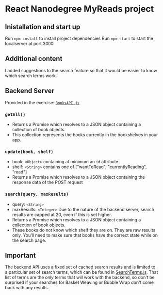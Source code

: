 # React Nanodegree MyReads project
## Inistallation and start up
Run `npm install` to install project dependencies
Run `npm start` to start the localserver at port 3000

## Additional content
I added suggestions to the search feature so that it would be easier to know
which search terms work.

## Backend Server
Provided in the exercise: [`BooksAPI.js`](src/BooksAPI.js)

### `getAll()`
* Returns a Promise which resolves to a JSON object containing a collection of book objects.
* This collection represents the books currently in the bookshelves in your app.

### `update(book, shelf)`
* book: `<Object>` containing at minimum an `id` attribute
* shelf: `<String>` contains one of ["wantToRead", "currentlyReading", "read"]  
* Returns a Promise which resolves to a JSON object containing the response data of the POST request

### `search(query, maxResults)`
* query: `<String>`
* maxResults: `<Integer>` Due to the nature of the backend server, search results are capped at 20, even if this is set higher.
* Returns a Promise which resolves to a JSON object containing a collection of book objects.
* These books do not know which shelf they are on. They are raw results only. You'll need to make sure that books have the correct state while on the search page.

## Important
The backend API uses a fixed set of cached search results and is limited to a particular set of search terms, which can be found in [SearchTerms.js](src/SearchTerms.js). That list of terms are the _only_ terms that will work with the backend, so don't be surprised if your searches for Basket Weaving or Bubble Wrap don't come back with any results.